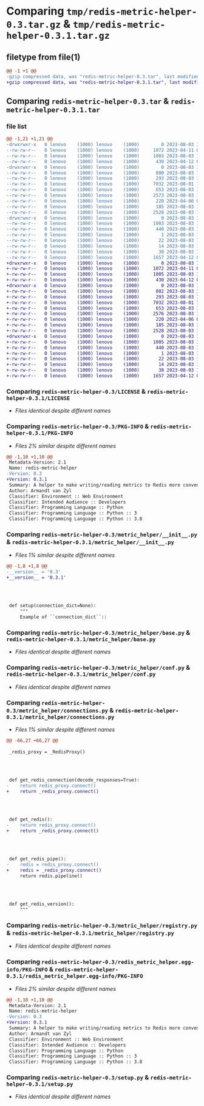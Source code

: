 # Comparing `tmp/redis-metric-helper-0.3.tar.gz` & `tmp/redis-metric-helper-0.3.1.tar.gz`

## filetype from file(1)

```diff
@@ -1 +1 @@
-gzip compressed data, was "redis-metric-helper-0.3.tar", last modified: Thu Aug  3 16:04:12 2023, max compression
+gzip compressed data, was "redis-metric-helper-0.3.1.tar", last modified: Thu Aug  3 16:07:15 2023, max compression
```

## Comparing `redis-metric-helper-0.3.tar` & `redis-metric-helper-0.3.1.tar`

### file list

```diff
@@ -1,21 +1,21 @@
-drwxrwxr-x   0 lenovo    (1000) lenovo    (1000)        0 2023-08-03 16:04:12.173353 redis-metric-helper-0.3/
--rw-rw-r--   0 lenovo    (1000) lenovo    (1000)     1072 2023-04-11 07:19:47.000000 redis-metric-helper-0.3/LICENSE
--rw-rw-r--   0 lenovo    (1000) lenovo    (1000)     1003 2023-08-03 16:04:12.173353 redis-metric-helper-0.3/PKG-INFO
--rw-rw-r--   0 lenovo    (1000) lenovo    (1000)      430 2023-04-12 08:06:26.000000 redis-metric-helper-0.3/README.md
-drwxrwxr-x   0 lenovo    (1000) lenovo    (1000)        0 2023-08-03 16:04:12.173353 redis-metric-helper-0.3/metric_helper/
--rw-rw-r--   0 lenovo    (1000) lenovo    (1000)      800 2023-08-03 15:56:35.000000 redis-metric-helper-0.3/metric_helper/__init__.py
--rw-rw-r--   0 lenovo    (1000) lenovo    (1000)      293 2023-08-03 15:42:28.000000 redis-metric-helper-0.3/metric_helper/apps.py
--rw-rw-r--   0 lenovo    (1000) lenovo    (1000)     7032 2023-08-01 14:40:40.000000 redis-metric-helper-0.3/metric_helper/base.py
--rw-rw-r--   0 lenovo    (1000) lenovo    (1000)      653 2023-08-03 15:02:21.000000 redis-metric-helper-0.3/metric_helper/conf.py
--rw-rw-r--   0 lenovo    (1000) lenovo    (1000)     2573 2023-08-03 15:56:41.000000 redis-metric-helper-0.3/metric_helper/connections.py
--rw-rw-r--   0 lenovo    (1000) lenovo    (1000)      220 2023-04-06 09:20:32.000000 redis-metric-helper-0.3/metric_helper/exceptions.py
--rw-rw-r--   0 lenovo    (1000) lenovo    (1000)      185 2023-08-03 13:40:48.000000 redis-metric-helper-0.3/metric_helper/logging.py
--rw-rw-r--   0 lenovo    (1000) lenovo    (1000)     2528 2023-08-03 13:47:29.000000 redis-metric-helper-0.3/metric_helper/registry.py
-drwxrwxr-x   0 lenovo    (1000) lenovo    (1000)        0 2023-08-03 16:04:12.173353 redis-metric-helper-0.3/redis_metric_helper.egg-info/
--rw-rw-r--   0 lenovo    (1000) lenovo    (1000)     1003 2023-08-03 16:04:12.000000 redis-metric-helper-0.3/redis_metric_helper.egg-info/PKG-INFO
--rw-rw-r--   0 lenovo    (1000) lenovo    (1000)      440 2023-08-03 16:04:12.000000 redis-metric-helper-0.3/redis_metric_helper.egg-info/SOURCES.txt
--rw-rw-r--   0 lenovo    (1000) lenovo    (1000)        1 2023-08-03 16:04:12.000000 redis-metric-helper-0.3/redis_metric_helper.egg-info/dependency_links.txt
--rw-rw-r--   0 lenovo    (1000) lenovo    (1000)       22 2023-08-03 16:04:12.000000 redis-metric-helper-0.3/redis_metric_helper.egg-info/requires.txt
--rw-rw-r--   0 lenovo    (1000) lenovo    (1000)       14 2023-08-03 16:04:12.000000 redis-metric-helper-0.3/redis_metric_helper.egg-info/top_level.txt
--rw-rw-r--   0 lenovo    (1000) lenovo    (1000)       38 2023-08-03 16:04:12.173353 redis-metric-helper-0.3/setup.cfg
--rw-rw-r--   0 lenovo    (1000) lenovo    (1000)     1657 2023-04-12 08:10:16.000000 redis-metric-helper-0.3/setup.py
+drwxrwxr-x   0 lenovo    (1000) lenovo    (1000)        0 2023-08-03 16:07:15.650795 redis-metric-helper-0.3.1/
+-rw-rw-r--   0 lenovo    (1000) lenovo    (1000)     1072 2023-04-11 07:19:47.000000 redis-metric-helper-0.3.1/LICENSE
+-rw-rw-r--   0 lenovo    (1000) lenovo    (1000)     1005 2023-08-03 16:07:15.646794 redis-metric-helper-0.3.1/PKG-INFO
+-rw-rw-r--   0 lenovo    (1000) lenovo    (1000)      430 2023-04-12 08:06:26.000000 redis-metric-helper-0.3.1/README.md
+drwxrwxr-x   0 lenovo    (1000) lenovo    (1000)        0 2023-08-03 16:07:15.646794 redis-metric-helper-0.3.1/metric_helper/
+-rw-rw-r--   0 lenovo    (1000) lenovo    (1000)      802 2023-08-03 16:06:35.000000 redis-metric-helper-0.3.1/metric_helper/__init__.py
+-rw-rw-r--   0 lenovo    (1000) lenovo    (1000)      293 2023-08-03 15:42:28.000000 redis-metric-helper-0.3.1/metric_helper/apps.py
+-rw-rw-r--   0 lenovo    (1000) lenovo    (1000)     7032 2023-08-01 14:40:40.000000 redis-metric-helper-0.3.1/metric_helper/base.py
+-rw-rw-r--   0 lenovo    (1000) lenovo    (1000)      653 2023-08-03 15:02:21.000000 redis-metric-helper-0.3.1/metric_helper/conf.py
+-rw-rw-r--   0 lenovo    (1000) lenovo    (1000)     2576 2023-08-03 16:06:16.000000 redis-metric-helper-0.3.1/metric_helper/connections.py
+-rw-rw-r--   0 lenovo    (1000) lenovo    (1000)      220 2023-04-06 09:20:32.000000 redis-metric-helper-0.3.1/metric_helper/exceptions.py
+-rw-rw-r--   0 lenovo    (1000) lenovo    (1000)      185 2023-08-03 13:40:48.000000 redis-metric-helper-0.3.1/metric_helper/logging.py
+-rw-rw-r--   0 lenovo    (1000) lenovo    (1000)     2528 2023-08-03 13:47:29.000000 redis-metric-helper-0.3.1/metric_helper/registry.py
+drwxrwxr-x   0 lenovo    (1000) lenovo    (1000)        0 2023-08-03 16:07:15.646794 redis-metric-helper-0.3.1/redis_metric_helper.egg-info/
+-rw-rw-r--   0 lenovo    (1000) lenovo    (1000)     1005 2023-08-03 16:07:15.000000 redis-metric-helper-0.3.1/redis_metric_helper.egg-info/PKG-INFO
+-rw-rw-r--   0 lenovo    (1000) lenovo    (1000)      440 2023-08-03 16:07:15.000000 redis-metric-helper-0.3.1/redis_metric_helper.egg-info/SOURCES.txt
+-rw-rw-r--   0 lenovo    (1000) lenovo    (1000)        1 2023-08-03 16:07:15.000000 redis-metric-helper-0.3.1/redis_metric_helper.egg-info/dependency_links.txt
+-rw-rw-r--   0 lenovo    (1000) lenovo    (1000)       22 2023-08-03 16:07:15.000000 redis-metric-helper-0.3.1/redis_metric_helper.egg-info/requires.txt
+-rw-rw-r--   0 lenovo    (1000) lenovo    (1000)       14 2023-08-03 16:07:15.000000 redis-metric-helper-0.3.1/redis_metric_helper.egg-info/top_level.txt
+-rw-rw-r--   0 lenovo    (1000) lenovo    (1000)       38 2023-08-03 16:07:15.650795 redis-metric-helper-0.3.1/setup.cfg
+-rw-rw-r--   0 lenovo    (1000) lenovo    (1000)     1657 2023-04-12 08:10:16.000000 redis-metric-helper-0.3.1/setup.py
```

### Comparing `redis-metric-helper-0.3/LICENSE` & `redis-metric-helper-0.3.1/LICENSE`

 * *Files identical despite different names*

### Comparing `redis-metric-helper-0.3/PKG-INFO` & `redis-metric-helper-0.3.1/PKG-INFO`

 * *Files 2% similar despite different names*

```diff
@@ -1,10 +1,10 @@
 Metadata-Version: 2.1
 Name: redis-metric-helper
-Version: 0.3
+Version: 0.3.1
 Summary: A helper to make writing/reading metrics to Redis more convenient.
 Author: Armandt van Zyl
 Classifier: Environment :: Web Environment
 Classifier: Intended Audience :: Developers
 Classifier: Programming Language :: Python
 Classifier: Programming Language :: Python :: 3
 Classifier: Programming Language :: Python :: 3.8
```

### Comparing `redis-metric-helper-0.3/metric_helper/__init__.py` & `redis-metric-helper-0.3.1/metric_helper/__init__.py`

 * *Files 1% similar despite different names*

```diff
@@ -1,8 +1,8 @@
-__version__ = '0.3'
+__version__ = '0.3.1'
 
 
 
 
 def setup(connection_dict=None):
     """
     Example of ``connection_dict``::
```

### Comparing `redis-metric-helper-0.3/metric_helper/base.py` & `redis-metric-helper-0.3.1/metric_helper/base.py`

 * *Files identical despite different names*

### Comparing `redis-metric-helper-0.3/metric_helper/conf.py` & `redis-metric-helper-0.3.1/metric_helper/conf.py`

 * *Files identical despite different names*

### Comparing `redis-metric-helper-0.3/metric_helper/connections.py` & `redis-metric-helper-0.3.1/metric_helper/connections.py`

 * *Files 1% similar despite different names*

```diff
@@ -66,27 +66,27 @@
 
 _redis_proxy = _RedisProxy()
 
 
 
 
 def get_redis_connection(decode_responses=True):
-    return redis_proxy.connect()
+    return _redis_proxy.connect()
 
 
 
 
 def get_redis():
-    return redis_proxy.connect()
+    return _redis_proxy.connect()
 
 
 
 
 def get_redis_pipe():
-    redis = redis_proxy.connect()
+    redis = _redis_proxy.connect()
     return redis.pipeline()
 
 
 
 
 def get_redis_version():
     """
```

### Comparing `redis-metric-helper-0.3/metric_helper/registry.py` & `redis-metric-helper-0.3.1/metric_helper/registry.py`

 * *Files identical despite different names*

### Comparing `redis-metric-helper-0.3/redis_metric_helper.egg-info/PKG-INFO` & `redis-metric-helper-0.3.1/redis_metric_helper.egg-info/PKG-INFO`

 * *Files 2% similar despite different names*

```diff
@@ -1,10 +1,10 @@
 Metadata-Version: 2.1
 Name: redis-metric-helper
-Version: 0.3
+Version: 0.3.1
 Summary: A helper to make writing/reading metrics to Redis more convenient.
 Author: Armandt van Zyl
 Classifier: Environment :: Web Environment
 Classifier: Intended Audience :: Developers
 Classifier: Programming Language :: Python
 Classifier: Programming Language :: Python :: 3
 Classifier: Programming Language :: Python :: 3.8
```

### Comparing `redis-metric-helper-0.3/setup.py` & `redis-metric-helper-0.3.1/setup.py`

 * *Files identical despite different names*

